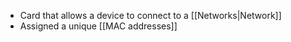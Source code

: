- Card that allows a device to connect to a [[Networks|Network]]
- Assigned a unique [[MAC addresses]]